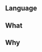 <!--
Thank you for your interest in the project! We appreciate your submission!

Please fill out the information below to expedite the review and (hopefully)
merge of your pull request!

Read a guide on [opening pull requests](https://opensource.guide/how-to-contribute/#opening-a-pull-request).

-->

<!-- What changes are being made? (What feature/bug is being fixed here?)
Check this [list](https://help.github.com/en/articles/closing-issues-using-keywords) of valid keywords.
-->
## Language

## What

<!-- Why are these changes necessary? -->
## Why

<!-- Anything else beside this PR that needs to happen? -->

